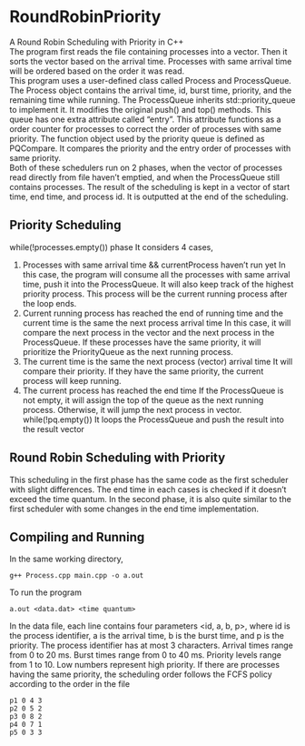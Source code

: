 # RoundRobinPriority
A Round Robin Scheduling with Priority in C++  
The program first reads the file containing processes into a vector. Then it sorts the vector based on the
arrival time. Processes with same arrival time will be ordered based on the order it was read.  
This program uses a user-defined class called Process and ProcessQueue. The Process object contains the
arrival time, id, burst time, priority, and the remaining time while running. The ProcessQueue inherits
std::priority_queue to implement it. It modifies the original push() and top() methods. This queue has
one extra attribute called “entry”. This attribute functions as a order counter for processes to correct the
order of processes with same priority. The function object used by the priority queue is defined as
PQCompare. It compares the priority and the entry order of processes with same priority.  
Both of these schedulers run on 2 phases, when the vector of processes read directly from file haven’t
emptied, and when the ProcessQueue still contains processes. The result of the scheduling is kept in a
vector of start time, end time, and process id. It is outputted at the end of the scheduling.  

## Priority Scheduling
while(!processes.empty()) phase
It considers 4 cases,
1. Processes with same arrival time && currentProcess haven’t run yet
In this case, the program will consume all the processes with same arrival time, push it into the
ProcessQueue. It will also keep track of the highest priority process. This process will be the
current running process after the loop ends.
2. Current running process has reached the end of running time and the current time is the same
the next process arrival time
In this case, it will compare the next process in the vector and the next process in the
ProcessQueue. If these processes have the same priority, it will prioritize the PriorityQueue as
the next running process.
3. The current time is the same the next process (vector) arrival time
It will compare their priority. If they have the same priority, the current process will keep
running.
4. The current process has reached the end time
If the ProcessQueue is not empty, it will assign the top of the queue as the next running process.
Otherwise, it will jump the next process in vector.
while(!pq.empty())
It loops the ProcessQueue and push the result into the result vector
## Round Robin Scheduling with Priority
This scheduling in the first phase has the same code as the first scheduler with slight differences. The
end time in each cases is checked if it doesn’t exceed the time quantum.
In the second phase, it is also quite similar to the first scheduler with some changes in the end time
implementation.
## Compiling and Running
In the same working directory,
```
g++ Process.cpp main.cpp -o a.out
```
To run the program
```
a.out <data.dat> <time quantum>  
```
In the data file, each line contains four parameters <id, a, b, p>, where id is the process
identifier, a is the arrival time, b is the burst time, and p is the priority. The process identifier has at most 3 characters.
Arrival times range from 0 to 20 ms. Burst times range from 0 to 40 ms. Priority levels range from 1 to 10. Low
numbers represent high priority. If there are processes having the same priority, the scheduling order follows the
FCFS policy according to the order in the file
```
p1 0 4 3  
p2 0 5 2  
p3 0 8 2  
p4 0 7 1  
p5 0 3 3
```
